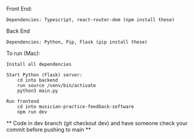Front End: 

    Dependencies: Typescript, react-router-dom (npm install these)

Back End
    
    Dependencies: Python, Pip, Flask (pip install these)

To run (Mac):

    Install all dependencies

    Start Python (Flask) server: 
        cd into backend
        run source /venv/bin/activate
        python3 main.py

    Run frontend
        cd into musician-practice-feedback-software
        npm run dev

** Code in dev branch (git checkout dev) and have someone check your commit before pushing to main **





